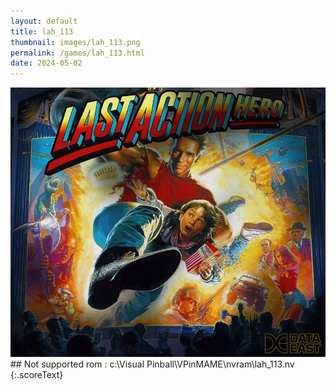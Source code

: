 ```yaml
---
layout: default
title: lah_113
thumbnail: images/lah_113.png
permalink: /games/lah_113.html
date: 2024-05-02
---
```


<img src="../images/lah_113.png" class="gameThumbnail img-fluid mx-auto align-middle">
## Not supported rom : c:\Visual Pinball\VPinMAME\nvram\lah_113.nv
{:.scoreText}

